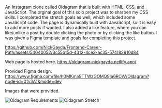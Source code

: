 An Instagram clone called Oldagram that is built with HTML, CSS, and JavaScript. The orginal goal of this solo project was to sharpen my CSS skills. I completed the stretch goals as well, which included some JavaScript code. The page is dynamically built with JavaScript, so it is easy to add more posts if wanted. I also added a like feature, where you can like/unlike a post by double clicking the photo or by clicking the like button. I was given a Figma template and goals for completing this project.

https://github.com/NickGayda/Frontend-Career-Path/assets/54640052/3c55b15d-4312-4ce3-ac35-574183910d84

Web page is hosted here. https://oldagram-nickgayda.netlify.app/

Provided Figma design: https://www.figma.com/file/h0MKma9TTWzGOMQ9Ia6ROW/Oldagram?node-id=0%3A1&mode=dev

Images that were provided. 

![Oldagram Requirements](https://github.com/NickGayda/Frontend-Career-Path/assets/54640052/054a2373-6606-4cfd-aa71-553b4c9020fe)
![Oldagram Stretch](https://github.com/NickGayda/Frontend-Career-Path/assets/54640052/3ebcb5c7-7186-4fe8-8fb5-ac21cbd99cc8)

